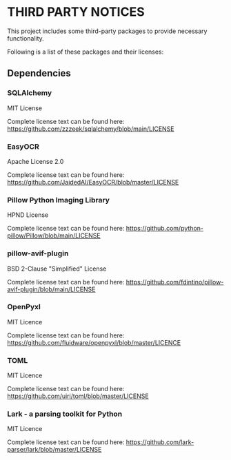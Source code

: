 # THIRD PARTY NOTICES

This project includes some third-party packages to provide necessary functionality.

Following is a list of these packages and their licenses:

## Dependencies 

### SQLAlchemy
MIT License

Complete license text can be found here:
https://github.com/zzzeek/sqlalchemy/blob/main/LICENSE

### EasyOCR
Apache License 2.0

Complete license text can be found here:
https://github.com/JaidedAI/EasyOCR/blob/master/LICENSE

### Pillow Python Imaging Library
HPND License

Complete license text can be found here:
https://github.com/python-pillow/Pillow/blob/main/LICENSE

### pillow-avif-plugin
BSD 2-Clause "Simplified" License

Complete license text can be found here:
https://github.com/fdintino/pillow-avif-plugin/blob/main/LICENSE

### OpenPyxl
MIT Licence

Complete license text can be found here:
https://github.com/fluidware/openpyxl/blob/master/LICENCE

### TOML
MIT Licence

Complete license text can be found here:
https://github.com/uiri/toml/blob/master/LICENSE


### Lark - a parsing toolkit for Python
MIT Licence

Complete license text can be found here:
https://github.com/lark-parser/lark/blob/master/LICENSE